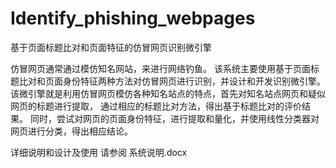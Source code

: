 # Identify_phishing_webpages

基于页面标题比对和页面特征的仿冒网页识别微引擎

仿冒网页通常通过模仿知名网站，来进行网络钓鱼。
该系统主要使用基于页面标题比对和页面身份特征两种方法对仿冒网页进行识别，并设计和开发识别微引擎。
该微引擎就是利用仿冒网页模仿各种知名站点的特点，首先对知名站点网页和疑似网页的标题进行提取，
通过相应的标题比对方法，得出基于标题比对的评价结果。
同时，尝试对网页的页面身份特征，进行提取和量化，并使用线性分类器对网页进行分类，得出相应结论。


详细说明和设计及使用 请参阅 系统说明.docx


